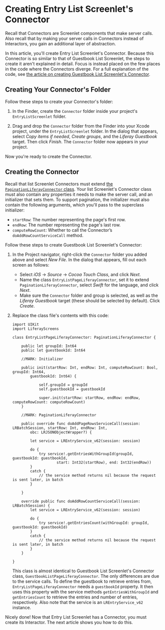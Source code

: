 # Creating Entry List Screenlet's Connector

Recall that Connectors are Screenlet components that make server calls. Also 
recall that by making your server calls in Connectors instead of Interactors, 
you gain an additional layer of abstraction. 

In this article, you'll create Entry List Screenlet's Connector. Because this 
Connector is so similar to that of Guestbook List Screenlet, the steps to create 
it aren't explained in detail. Focus is instead placed on the few places in the 
code where the Connectors diverge. For a full explanation of the code, see 
[the article on creating Guestbook List Screenlet's Connector](https://www.liferay.com/). 

## Creating Your Connector's Folder

Follow these steps to create your Connector's folder: 

1.  In the Finder, create the `Connector` folder inside your project's 
    `EntryListScreenlet` folder. 

2.  Drag and drop the `Connector` folder from the Finder into your Xcode 
    project, under the `EntryListScreenlet` folder. In the dialog that appears, 
    select *Copy items if needed*, *Create groups*, and the *Liferay Guestbook* 
    target. Then click *Finish*. The `Connector` folder now appears in your 
    project. 

Now you're ready to create the Connector. 

## Creating the Connector

Recall that list Screenlet Connectors must extend 
[the `PaginationLiferayConnector` class](https://github.com/liferay/liferay-screens/blob/master/ios/Framework/Core/Base/BaseListScreenlet/PaginationLiferayConnector.swift). 
Your list Screenlet's Connector class must also contain any properties it needs 
to make the server call, and an initializer that sets them. To support 
pagination, the initializer must also contain the following arguments, which 
you'll pass to the superclass initializer: 

- `startRow`: The number representing the page's first row. 
- `endRow`: The number representing the page's last row. 
- `computeRowCount`: Whether to call the Connector’s `doAddRowCountServiceCall` 
  method. 

Follow these steps to create Guestbook List Screenlet's Connector: 

1.  In the Project navigator, right-click the `Connector` folder you added above 
    and select *New File*. In the dialog that appears, fill out each screen as 
    follows: 

    - Select *iOS* &rarr; *Source* &rarr; *Cocoa Touch Class*, and click *Next*. 
    - Name the class `EntryListPageLiferayConnector`, set it to extend 
      `PaginationLiferayConnector`, select *Swift* for the language, and click 
      *Next*. 
    - Make sure the `Connector` folder and group is selected, as well as the 
      *Liferay Guestbook* target (these should be selected by default). Click 
      *Create*. 

2.  Replace the class file's contents with this code: 

        import UIKit
        import LiferayScreens

        class EntryListPageLiferayConnector: PaginationLiferayConnector {

            public let groupId: Int64
            public let guestbookId: Int64

            //MARK: Initializer

            public init(startRow: Int, endRow: Int, computeRowCount: Bool, groupId: Int64, 
                guestbookId: Int64) {

                    self.groupId = groupId
                    self.guestbookId = guestbookId

                    super.init(startRow: startRow, endRow: endRow, computeRowCount: computeRowCount)
            }

            //MARK: PaginationLiferayConnector

            public override func doAddPageRowsServiceCall(session: LRBatchSession, startRow: Int, endRow: Int, 
                obc: LRJSONObjectWrapper?) {

                let service = LREntryService_v62(session: session)

                do {
                    try service!.getEntriesWithGroupId(groupId, guestbookId: guestbookId, 
                            start: Int32(startRow), end: Int32(endRow))
                }
                catch {
                    // the service method returns nil because the request is sent later, in batch
                }

            }

            override public func doAddRowCountServiceCall(session: LRBatchSession) {
                let service = LREntryService_v62(session: session)

                do {
                    try service!.getEntriesCount(withGroupId: groupId, guestbookId: guestbookId)
                }
                catch {
                    // the service method returns nil because the request is sent later, in batch
                }
            }

        }

    This class is almost identical to Guestbook List Screenlet's Connector 
    class, `GuestbookListPageLiferayConnector`. The only differences are due to 
    the service calls. To define the guestbook to retrieve entries from, 
    `EntryListPageLiferayConnector` needs a `guestbookId` property. It then uses 
    this property with the service methods `getEntriesWithGroupId` and 
    `getEntriesCount` to retrieve the entries and number of entries, 
    respectively. Also note that the service is an `LREntryService_v62` 
    instance. 

Nicely done! Now that Entry List Screenlet has a Connector, you must create its 
Interactor. The next article shows you how to do this. 
